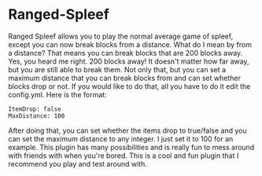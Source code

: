 # Ranged-Spleef
Ranged Spleef allows you to play the normal average game of spleef, except you can now break blocks from a distance. What do I mean by from a distance? That means you can break blocks that are 200 blocks away. Yes, you heard me right. 200 blocks away! It doesn't matter how far away, but you are still able to break them. Not only that, but you can set a maximum distance that you can break blocks from and can set whether blocks drop or not. If you would like to do that, all you have to do it edit the config.yml. Here is the format:
```
ItemDrop: false
MaxDistance: 100
```
After doing that, you can set whether the items drop to true/false and you can set the maximum distance to any integer. I just set it to 100 for an example. This plugin has many possibilities and is really fun to mess around with friends with when you're bored. This is a cool and fun plugin that I recommend you play and test around with.
